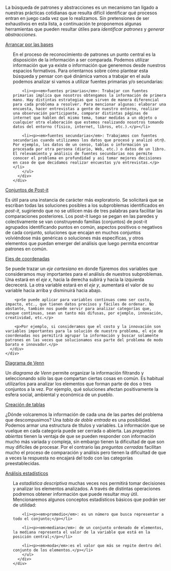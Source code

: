  La búsqueda de patrones y abstracciones es un mecanismo tan ligado a nuestras prácticas cotidianas que resulta difícil identificar qué procesos entran en juego cada vez que lo realizamos. Sin pretensiones de ser exhaustivos en esta lista, a continuación te proponemos algunas herramientas que pueden resultar útiles para _identificar patrones_ y _generar abstracciones_.

<div class="panel-group" id="accordion">
  <div class="panel panel-default" style="width: 100%;">
    <div class="panel-heading">
      <a data-toggle="collapse" data-parent="#accordion" href="#collapseOne">
        Arrancar por las bases
      </a>
    </div>
    <div id="collapseOne" class="in panel-collapse collapse">
      <div class="panel-body">
        <ul><p>En el proceso de reconocimiento de patrones un punto central es la disposición de la información a ser comparada. Podemos utilizar información que ya existe o información que generemos desde nuestros espacios formativos. Para orientarnos sobre cómo plantear esta búsqueda y pensar con qué dinámica vamos a trabajar en el aula podemos analizar si vamos a utilizar fuentes primarias y/o secundarias:</p>
        
        <li><p><em>fuentes primarias</em>: Trabajar con fuentes primarias implica que nosotros obtengamos la información de primera mano. Hay distintas estrategias que sirven de manera diferencial para cada problema a resolver. Para mencionar algunas: elaborar una encuesta, hacer entrevistas a gente de nuestro entorno, realizar una observación participante, comparar distintas páginas de internet que hablen del mismo tema, tomar medidas a un objeto o cualquier otra elaboración que estemos realizando nosotros tomando datos del entorno (físico, internet, libros, etc.).</p></li>

        <li><p><em>fuentes secundarias</em>: Trabajamos con fuentes secundarias cuando utilizamos los datos que procesó y analizó otr@. Por ejemplo, los datos de un censo, tablas o información ya procesada por otra persona (diario, Web, etc.) o datos de un libro. El relevamiento y análisis de fuentes secundarias nos permite conocer el problema en profundidad y así tomar mejores decisiones en caso de que decidamos realizar encuestas y/o entrevistas.</p></li>
        </ul>
      </div>
    </div>
  </div>
    
  <div class="panel panel-default" style="width: 100%;">
    <div class="panel-heading">
      <a data-toggle="collapse" data-parent="#accordion" href="#collapseTwo">
        Conjuntos de Post-it 
      </a>
    </div>
    <div id="collapseTwo" class="in panel-collapse collapse">
      <div class="panel-body">
        <p>Es útil para una instancia de carácter más exploratorio. Se solicitará que se escriban todas las soluciones posibles a los subproblemas identificados en <em>post-it</em>, sugiriendo que no se utilicen más de tres palabras para facilitar las comparaciones posteriores. Los post-it luego se pegan en las paredes y colectivamente se van construyendo familias (conjuntos) de post-it agrupados identificando puntos en común, aspectos positivos o negativos de cada conjunto, soluciones que encajan en muchos conjuntos volviéndose más genéricas o soluciones más específicas, y otros elementos que puedan emerger del análisis que luego permita encontrar patrones en común.</p>
      </div>
    </div>
  </div>
  
  <div class="panel panel-default" style="width: 100%;">
    <div class="panel-heading">
      <a data-toggle="collapse" data-parent="#accordion" href="#collapseThree">
        Ejes de coordenadas
      </a>
    </div>
    <div id="collapseThree" class="in panel-collapse collapse">
      <div class="panel-body">
        <p>Se puede trazar un <em>eje cartesiano</em> en donde fijaremos dos variables que consideramos muy importantes para el análisis de nuestros subproblemas. Una estará en el <em>eje x</em>, hacia la derecha subirá y hacia la izquierda decrecerá. La otra variable estará en el <em>eje y</em>, aumentará el valor de su variable hacia arriba y disminuirá hacia abajo.</p>

        <p>Se puede aplicar para variables continuas como ser costo, impacto, etc., que tienen datos precisos y fáciles de ordenar. No obstante, también nos puede servir para analizar categorías que, aunque continuas, sean un tanto más difusas, por ejemplo, innovación, creatividad, etc.</p>

        <p>Por ejemplo, si consideramos que el costo y la innovación son variables importantes para la solución de nuestro problema, el eje de coordenadas nos permitirá agrupar la información y buscar solamente patrones en las veces que solucionamos esa parte del problema de modo barato e innovador.</p>
      </div>
    </div>
  </div>
  
  <div class="panel panel-default" style="width: 100%;">
    <div class="panel-heading">
      <a data-toggle="collapse" data-parent="#accordion" href="#collapseFour">
        Diagrama de Venn
      </a>
    </div>
    <div id="collapseFour" class="in panel-collapse collapse">
      <div class="panel-body">
        <p>Un <em>diagrama de Venn</em> permite organizar la información filtrando y seleccionando sólo las que compartan ciertas cosas en común. Es habitual utilizarlos para analizar los elementos que forman parte de dos o tres conjuntos a la vez. Por ejemplo, qué soluciones afectan positivamente la esfera social, ambiental y económica de un pueblo.</p>
      </div>
    </div>
  </div>

  <div class="panel panel-default" style="width: 100%;">
    <div class="panel-heading">
      <a data-toggle="collapse" data-parent="#accordion" href="#collapseFive">
        Creación de tablas
      </a>
    </div>
    <div id="collapseFive" class="in panel-collapse collapse">
      <div class="panel-body">
        <p>¿Dónde volcaremos la información de cada una de las partes del problema que descompusimos? Una <em>tabla de doble entrada</em> es una posibilidad. Podemos armar una estructura de títulos y variables. La información que se vuelque en cada categoría puede ser cerrada o abierta. Las <em>preguntas abiertas</em> tienen la ventaja de que se pueden responder con información mucho más variada y compleja, sin embargo tienen la dificultad de que son muy difíciles de procesar. Por el contrario las <em>preguntas cerradas</em> facilitan mucho el proceso de comparación y análisis pero tienen la dificultad de que a veces la respuesta no encajará del todo con las categorías preestablecidas.</p>
      </div>
    </div>
  </div>  
  
  <div class="panel panel-default" style="width: 100%;">
    <div class="panel-heading">
      <a data-toggle="collapse" data-parent="#accordion" href="#collapseSix">
        Análisis estadísticos
      </a>
    </div>
    <div id="collapseSix" class="in panel-collapse collapse">
      <div class="panel-body">
        <ul><p>La <em>estadística descriptiva</em> muchas veces nos permitirá tomar decisiones y analizar los elementos analizados. A través de distintas operaciones podremos obtener información que puede resultar muy útil. Mencionaremos algunos conceptos estadísticos básicos que podrán ser de utilidad:</p>
        
        <li><p><em>promedio</em>: es un número que busca representar a todo el conjunto;</p></li>
      
        <li><p><em>mediana</em>: de un conjunto ordenado de elementos, la mediana representa el valor de la variable que está en la posición central;</p></li>
        
        <li><p><em>moda</em>:es el valor que más se repite dentro del conjunto de los elementos.</p></li>
        </ul>
      </div>
    </div>
  </div>  
</div>